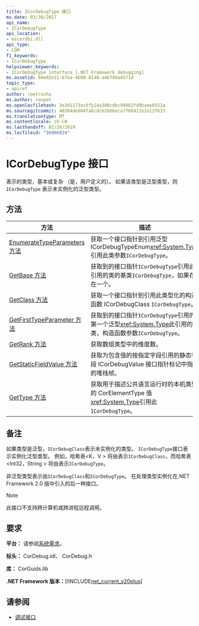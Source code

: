 ```yaml
---
title: ICorDebugType 接口
ms.date: 03/30/2017
api_name:
- ICorDebugType
api_location:
- mscordbi.dll
api_type:
- COM
f1_keywords:
- ICorDebugType
helpviewer_keywords:
- ICorDebugType interface [.NET Framework debugging]
ms.assetid: 94e02e31-67ea-4b00-8148-a46740a4571d
topic_type:
- apiref
author: rpetrusha
ms.author: ronpet
ms.openlocfilehash: 3e3d1173ac6fb14a380cdbc99882fd9baee6552a
ms.sourcegitcommit: 40364ded04fa6cdcb2b6beca7f68412e2e12f633
ms.translationtype: MT
ms.contentlocale: zh-CN
ms.lasthandoff: 02/28/2019
ms.locfileid: "56966024"
---
```

# <a name="icordebugtype-interface"></a>ICorDebugType 接口
表示的类型，基本或复杂 （是，用户定义的）。 如果该类型是泛型类型，则 `ICorDebugType` 表示未实例化的泛型类型。  
  
## <a name="methods"></a>方法  
  
|方法|描述|  
|------------|-----------------|  
|[EnumerateTypeParameters 方法](../../../../docs/framework/unmanaged-api/debugging/icordebugtype-enumeratetypeparameters-method.md)|获取一个接口指针到引用泛型 ICorDebugTypeEnum<xref:System.Type>引用此类参数`ICorDebugType`。|  
|[GetBase 方法](../../../../docs/framework/unmanaged-api/debugging/icordebugtype-getbase-method.md)|获取到的接口指针`ICorDebugType`引用此引用的类的基类`ICorDebugType`，如果存在一个。|  
|[GetClass 方法](../../../../docs/framework/unmanaged-api/debugging/icordebugtype-getclass-method.md)|获取一个接口指针到引用此类型化的构造函数 ICorDebugClass `ICorDebugType`。|  
|[GetFirstTypeParameter 方法](../../../../docs/framework/unmanaged-api/debugging/icordebugtype-getfirsttypeparameter-method.md)|获取到的接口指针`ICorDebugType`引用的第一个泛型<xref:System.Type>此引用的类，构造函数参数`ICorDebugType`。|  
|[GetRank 方法](../../../../docs/framework/unmanaged-api/debugging/icordebugtype-getrank-method.md)|获取数组类型中的维度数。|  
|[GetStaticFieldValue 方法](../../../../docs/framework/unmanaged-api/debugging/icordebugtype-getstaticfieldvalue-method.md)|获取为包含值的按指定字段引用的静态字段 ICorDebugValue 接口指针标记中指定的堆栈帧。|  
|[GetType 方法](../../../../docs/framework/unmanaged-api/debugging/icordebugtype-gettype-method.md)|获取用于描述公共语言运行时的本机类型的 CorElementType 值<xref:System.Type>引用此`ICorDebugType`。|  
  
## <a name="remarks"></a>备注  
 如果类型是泛型，`ICorDebugClass`表示未实例化的类型。 `ICorDebugType`接口表示实例化泛型类型。 例如，哈希表\<K，V > 将由表示`ICorDebugClass`，而哈希表\<Int32，String > 将由表示`ICorDebugType`。  
  
 非泛型类型表示由`ICorDebugClass`和`ICorDebugType`。 在处理类型实例化在.NET Framework 2.0 版中引入的后一种接口。  
  
> [!NOTE]
>  此接口不支持跨计算机或跨进程远程调用。  
  
## <a name="requirements"></a>要求  
 **平台：** 请参阅[系统需求](../../../../docs/framework/get-started/system-requirements.md)。  
  
 **标头：** CorDebug.idl、 CorDebug.h  
  
 **库：** CorGuids.lib  
  
 **.NET Framework 版本：**[!INCLUDE[net_current_v20plus](../../../../includes/net-current-v20plus-md.md)]  
  
## <a name="see-also"></a>请参阅
- [调试接口](../../../../docs/framework/unmanaged-api/debugging/debugging-interfaces.md)
